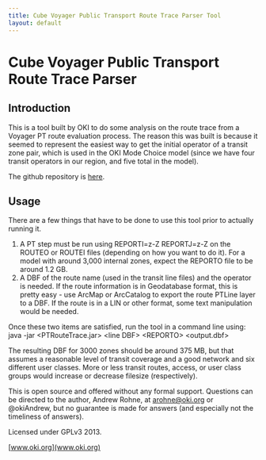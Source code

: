 ```yaml
---
title: Cube Voyager Public Transport Route Trace Parser Tool
layout: default
---
```

# Cube Voyager Public Transport Route Trace Parser

## Introduction

This is a tool built by OKI to do some analysis on the route trace from a Voyager PT route evaluation process.  The reason this was built is because it seemed to represent the easiest way to get the initial operator of a transit zone pair, which is used in the OKI Mode Choice model (since we have four transit operators in our region, and five total in the model).

The github repository is [here](https://github.com/okiandrew/PTRouteTraceReader).

## Usage

There are a few things that have to be done to use this tool prior to actually running it.  
1. A PT step must be run using REPORTI=z-Z REPORTJ=z-Z on the ROUTEO or ROUTEI files (depending on how you want to do it).  For a model with around 3,000 internal zones, expect the REPORTO file to be around 1.2 GB.
2. A DBF of the route name (used in the transit line files) and the operator is needed.  If the route information is in Geodatabase format, this is pretty easy - use ArcMap or ArcCatalog to export the route PTLine layer to a DBF.  If the route is in a LIN or other format, some text manipulation would be needed.

Once these two items are satisfied, run the tool in a command line using:
java -jar &lt;PTRouteTrace.jar&gt; &lt;line DBF&gt; &lt;REPORTO&gt; &lt;output.dbf&gt;

The resulting DBF for 3000 zones should be around 375 MB, but that assumes a reasonable level of transit coverage and a good network and six different user classes.  More or less transit routes, access, or user class groups would increase or decrease filesize (respectively).

This is open source and offered without any formal support.  Questions can be directed to the author, Andrew Rohne, at arohne@oki.org or @okiAndrew, but no guarantee is made for answers (and especially not the timeliness of answers).

Licensed under GPLv3 2013.

[www.oki.org](www.oki.org)